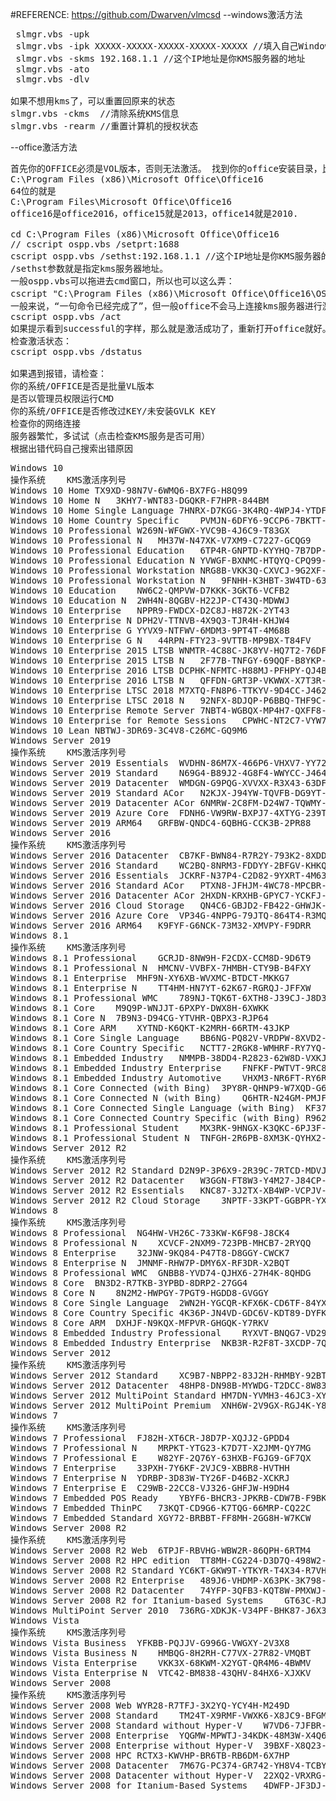 #REFERENCE: https://github.com/Dwarven/vlmcsd
--windows激活方法
<pre>
 slmgr.vbs -upk
 slmgr.vbs -ipk XXXXX-XXXXX-XXXXX-XXXXX-XXXXX //填入自己Windows版本对应的密钥
 slmgr.vbs -skms 192.168.1.1 //这个IP地址是你KMS服务器的地址
 slmgr.vbs -ato
 slmgr.vbs -dlv

如果不想用kms了，可以重置回原来的状态
slmgr.vbs -ckms  //清除系统KMS信息
slmgr.vbs -rearm //重置计算机的授权状态
</pre>


--office激活方法
<pre>
首先你的OFFICE必须是VOL版本，否则无法激活。 找到你的office安装目录，比如
C:\Program Files (x86)\Microsoft Office\Office16
64位的就是
C:\Program Files\Microsoft Office\Office16
office16是office2016，office15就是2013，office14就是2010.

cd C:\Program Files (x86)\Microsoft Office\Office16
// cscript ospp.vbs /setprt:1688
cscript ospp.vbs /sethst:192.168.1.1 //这个IP地址是你KMS服务器的地址
/sethst参数就是指定kms服务器地址。
一般ospp.vbs可以拖进去cmd窗口，所以也可以这么弄：
cscript "C:\Program Files (x86)\Microsoft Office\Office16\OSPP.VBS" /sethst:192.168.1.1 //这个IP地址是你KMS服务器的地址
一般来说，“一句命令已经完成了”，但一般office不会马上连接kms服务器进行激活，所以我们额外补充一条手动激活命令：
cscript ospp.vbs /act
如果提示看到successful的字样，那么就是激活成功了，重新打开office就好。
检查激活状态：
cscript ospp.vbs /dstatus

如果遇到报错，请检查：
你的系统/OFFICE是否是批量VL版本
是否以管理员权限运行CMD
你的系统/OFFICE是否修改过KEY/未安装GVLK KEY
检查你的网络连接
服务器繁忙，多试试（点击检查KMS服务是否可用）
根据出错代码自己搜索出错原因
</pre>


<pre>
Windows 10
操作系统	KMS激活序列号
Windows 10 Home	TX9XD-98N7V-6WMQ6-BX7FG-H8Q99
Windows 10 Home N	3KHY7-WNT83-DGQKR-F7HPR-844BM
Windows 10 Home Single Language	7HNRX-D7KGG-3K4RQ-4WPJ4-YTDFH
Windows 10 Home Country Specific	PVMJN-6DFY6-9CCP6-7BKTT-D3WVR
Windows 10 Professional	W269N-WFGWX-YVC9B-4J6C9-T83GX
Windows 10 Professional N	MH37W-N47XK-V7XM9-C7227-GCQG9
Windows 10 Professional Education	6TP4R-GNPTD-KYYHQ-7B7DP-J447Y
Windows 10 Professional Education N	YVWGF-BXNMC-HTQYQ-CPQ99-66QFC
Windows 10 Professional Workstation	NRG8B-VKK3Q-CXVCJ-9G2XF-6Q84J
Windows 10 Professional Workstation N	9FNHH-K3HBT-3W4TD-6383H-6XYWF
Windows 10 Education	NW6C2-QMPVW-D7KKK-3GKT6-VCFB2
Windows 10 Education N	2WH4N-8QGBV-H22JP-CT43Q-MDWWJ
Windows 10 Enterprise	NPPR9-FWDCX-D2C8J-H872K-2YT43
Windows 10 Enterprise N	DPH2V-TTNVB-4X9Q3-TJR4H-KHJW4
Windows 10 Enterprise G	YYVX9-NTFWV-6MDM3-9PT4T-4M68B
Windows 10 Enterprise G N	44RPN-FTY23-9VTTB-MP9BX-T84FV
Windows 10 Enterprise 2015 LTSB	WNMTR-4C88C-JK8YV-HQ7T2-76DF9
Windows 10 Enterprise 2015 LTSB N	2F77B-TNFGY-69QQF-B8YKP-D69TJ
Windows 10 Enterprise 2016 LTSB	DCPHK-NFMTC-H88MJ-PFHPY-QJ4BJ
Windows 10 Enterprise 2016 LTSB N	QFFDN-GRT3P-VKWWX-X7T3R-8B639
Windows 10 Enterprise LTSC 2018	M7XTQ-FN8P6-TTKYV-9D4CC-J462D
Windows 10 Enterprise LTSC 2018 N	92NFX-8DJQP-P6BBQ-THF9C-7CG2H
Windows 10 Enterprise Remote Server	7NBT4-WGBQX-MP4H7-QXFF8-YP3KX
Windows 10 Enterprise for Remote Sessions	CPWHC-NT2C7-VYW78-DHDB2-PG3GK
Windows 10 Lean	NBTWJ-3DR69-3C4V8-C26MC-GQ9M6
Windows Server 2019
操作系统	KMS激活序列号
Windows Server 2019 Essentials	WVDHN-86M7X-466P6-VHXV7-YY726
Windows Server 2019 Standard	N69G4-B89J2-4G8F4-WWYCC-J464C
Windows Server 2019 Datacenter	WMDGN-G9PQG-XVVXX-R3X43-63DFG
Windows Server 2019 Standard ACor	N2KJX-J94YW-TQVFB-DG9YT-724CC
Windows Server 2019 Datacenter ACor	6NMRW-2C8FM-D24W7-TQWMY-CWH2D
Windows Server 2019 Azure Core	FDNH6-VW9RW-BXPJ7-4XTYG-239TB
Windows Server 2019 ARM64	GRFBW-QNDC4-6QBHG-CCK3B-2PR88
Windows Server 2016
操作系统	KMS激活序列号
Windows Server 2016 Datacenter	CB7KF-BWN84-R7R2Y-793K2-8XDDG
Windows Server 2016 Standard	WC2BQ-8NRM3-FDDYY-2BFGV-KHKQY
Windows Server 2016 Essentials	JCKRF-N37P4-C2D82-9YXRT-4M63B
Windows Server 2016 Standard ACor	PTXN8-JFHJM-4WC78-MPCBR-9W4KR
Windows Server 2016 Datacenter ACor	2HXDN-KRXHB-GPYC7-YCKFJ-7FVDG
Windows Server 2016 Cloud Storage	QN4C6-GBJD2-FB422-GHWJK-GJG2R
Windows Server 2016 Azure Core	VP34G-4NPPG-79JTQ-864T4-R3MQX
Windows Server 2016 ARM64	K9FYF-G6NCK-73M32-XMVPY-F9DRR
Windows 8.1
操作系统	KMS激活序列号
Windows 8.1 Professional	GCRJD-8NW9H-F2CDX-CCM8D-9D6T9
Windows 8.1 Professional N	HMCNV-VVBFX-7HMBH-CTY9B-B4FXY
Windows 8.1 Enterprise	MHF9N-XY6XB-WVXMC-BTDCT-MKKG7
Windows 8.1 Enterprise N	TT4HM-HN7YT-62K67-RGRQJ-JFFXW
Windows 8.1 Professional WMC	789NJ-TQK6T-6XTH8-J39CJ-J8D3P
Windows 8.1 Core	M9Q9P-WNJJT-6PXPY-DWX8H-6XWKK
Windows 8.1 Core N	7B9N3-D94CG-YTVHR-QBPX3-RJP64
Windows 8.1 Core ARM	XYTND-K6QKT-K2MRH-66RTM-43JKP
Windows 8.1 Core Single Language	BB6NG-PQ82V-VRDPW-8XVD2-V8P66
Windows 8.1 Core Country Specific	NCTT7-2RGK8-WMHRF-RY7YQ-JTXG3
Windows 8.1 Embedded Industry	NMMPB-38DD4-R2823-62W8D-VXKJB
Windows 8.1 Embedded Industry Enterprise	FNFKF-PWTVT-9RC8H-32HB2-JB34X
Windows 8.1 Embedded Industry Automotive	VHXM3-NR6FT-RY6RT-CK882-KW2CJ
Windows 8.1 Core Connected (with Bing)	3PY8R-QHNP9-W7XQD-G6DPH-3J2C9
Windows 8.1 Core Connected N (with Bing)	Q6HTR-N24GM-PMJFP-69CD8-2GXKR
Windows 8.1 Core Connected Single Language (with Bing)	KF37N-VDV38-GRRTV-XH8X6-6F3BB
Windows 8.1 Core Connected Country Specific (with Bing)	R962J-37N87-9VVK2-WJ74P-XTMHR
Windows 8.1 Professional Student	MX3RK-9HNGX-K3QKC-6PJ3F-W8D7B
Windows 8.1 Professional Student N	TNFGH-2R6PB-8XM3K-QYHX2-J4296
Windows Server 2012 R2
操作系统	KMS激活序列号
Windows Server 2012 R2 Standard	D2N9P-3P6X9-2R39C-7RTCD-MDVJX
Windows Server 2012 R2 Datacenter	W3GGN-FT8W3-Y4M27-J84CP-Q3VJ9
Windows Server 2012 R2 Essentials	KNC87-3J2TX-XB4WP-VCPJV-M4FWM
Windows Server 2012 R2 Cloud Storage	3NPTF-33KPT-GGBPR-YX76B-39KDD
Windows 8
操作系统	KMS激活序列号
Windows 8 Professional	NG4HW-VH26C-733KW-K6F98-J8CK4
Windows 8 Professional N	XCVCF-2NXM9-723PB-MHCB7-2RYQQ
Windows 8 Enterprise	32JNW-9KQ84-P47T8-D8GGY-CWCK7
Windows 8 Enterprise N	JMNMF-RHW7P-DMY6X-RF3DR-X2BQT
Windows 8 Professional WMC	GNBB8-YVD74-QJHX6-27H4K-8QHDG
Windows 8 Core	BN3D2-R7TKB-3YPBD-8DRP2-27GG4
Windows 8 Core N	8N2M2-HWPGY-7PGT9-HGDD8-GVGGY
Windows 8 Core Single Language	2WN2H-YGCQR-KFX6K-CD6TF-84YXQ
Windows 8 Core Country Specific	4K36P-JN4VD-GDC6V-KDT89-DYFKP
Windows 8 Core ARM	DXHJF-N9KQX-MFPVR-GHGQK-Y7RKV
Windows 8 Embedded Industry Professional	RYXVT-BNQG7-VD29F-DBMRY-HT73M
Windows 8 Embedded Industry Enterprise	NKB3R-R2F8T-3XCDP-7Q2KW-XWYQ2
Windows Server 2012
操作系统	KMS激活序列号
Windows Server 2012 Standard	XC9B7-NBPP2-83J2H-RHMBY-92BT4
Windows Server 2012 Datacenter	48HP8-DN98B-MYWDG-T2DCC-8W83P
Windows Server 2012 MultiPoint Standard	HM7DN-YVMH3-46JC3-XYTG7-CYQJJ
Windows Server 2012 MultiPoint Premium	XNH6W-2V9GX-RGJ4K-Y8X6F-QGJ2G
Windows 7
操作系统	KMS激活序列号
Windows 7 Professional	FJ82H-XT6CR-J8D7P-XQJJ2-GPDD4
Windows 7 Professional N	MRPKT-YTG23-K7D7T-X2JMM-QY7MG
Windows 7 Professional E	W82YF-2Q76Y-63HXB-FGJG9-GF7QX
Windows 7 Enterprise	33PXH-7Y6KF-2VJC9-XBBR8-HVTHH
Windows 7 Enterprise N	YDRBP-3D83W-TY26F-D46B2-XCKRJ
Windows 7 Enterprise E	C29WB-22CC8-VJ326-GHFJW-H9DH4
Windows 7 Embedded POS Ready	YBYF6-BHCR3-JPKRB-CDW7B-F9BK4
Windows 7 Embedded ThinPC	73KQT-CD9G6-K7TQG-66MRP-CQ22C
Windows 7 Embedded Standard	XGY72-BRBBT-FF8MH-2GG8H-W7KCW
Windows Server 2008 R2
操作系统	KMS激活序列号
Windows Server 2008 R2 Web	6TPJF-RBVHG-WBW2R-86QPH-6RTM4
Windows Server 2008 R2 HPC edition	TT8MH-CG224-D3D7Q-498W2-9QCTX
Windows Server 2008 R2 Standard	YC6KT-GKW9T-YTKYR-T4X34-R7VHC
Windows Server 2008 R2 Enterprise	489J6-VHDMP-X63PK-3K798-CPX3Y
Windows Server 2008 R2 Datacenter	74YFP-3QFB3-KQT8W-PMXWJ-7M648
Windows Server 2008 R2 for Itanium-based Systems	GT63C-RJFQ3-4GMB6-BRFB9-CB83V
Windows MultiPoint Server 2010	736RG-XDKJK-V34PF-BHK87-J6X3K
Windows Vista
操作系统	KMS激活序列号
Windows Vista Business	YFKBB-PQJJV-G996G-VWGXY-2V3X8
Windows Vista Business N	HMBQG-8H2RH-C77VX-27R82-VMQBT
Windows Vista Enterprise	VKK3X-68KWM-X2YGT-QR4M6-4BWMV
Windows Vista Enterprise N	VTC42-BM838-43QHV-84HX6-XJXKV
Windows Server 2008
操作系统	KMS激活序列号
Windows Server 2008 Web	WYR28-R7TFJ-3X2YQ-YCY4H-M249D
Windows Server 2008 Standard	TM24T-X9RMF-VWXK6-X8JC9-BFGM2
Windows Server 2008 Standard without Hyper-V	W7VD6-7JFBR-RX26B-YKQ3Y-6FFFJ
Windows Server 2008 Enterprise	YQGMW-MPWTJ-34KDK-48M3W-X4Q6V
Windows Server 2008 Enterprise without Hyper-V	39BXF-X8Q23-P2WWT-38T2F-G3FPG
Windows Server 2008 HPC	RCTX3-KWVHP-BR6TB-RB6DM-6X7HP
Windows Server 2008 Datacenter	7M67G-PC374-GR742-YH8V4-TCBY3
Windows Server 2008 Datacenter without Hyper-V	22XQ2-VRXRG-P8D42-K34TD-G3QQC
Windows Server 2008 for Itanium-Based Systems	4DWFP-JF3DJ-B7DTH-78FJB-PDRHK
</pre>

